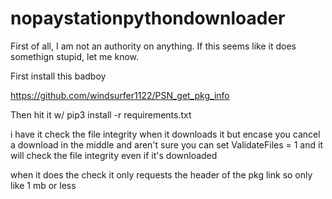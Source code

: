 # nopaystationpythondownloader

First of all, I am not an authority on anything. If this seems like it does somethign stupid, let me know. 

First install this badboy

https://github.com/windsurfer1122/PSN_get_pkg_info

Then hit it w/ 
pip3 install -r requirements.txt

i have it check the file integrity when it downloads it but encase you cancel a download in the middle and aren't sure you can set ValidateFiles = 1 and it will check the file integrity even if it's downloaded

when it does the check it only requests the header of the pkg link so only like 1 mb or less

